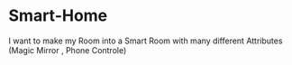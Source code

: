 # Smart-Home
I want to make my Room into a Smart Room with many different Attributes (Magic Mirror , Phone Controle)
